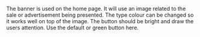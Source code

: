 The banner is used on the home page. It will use an image related to the sale or advertisement being presented. The type colour can be changed so it works well on top of the image. The button should be bright and draw the users attention. Use the default or green button here.

